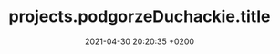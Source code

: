 ---
layout: gallery
title:  projects.podgorzeDuchackie.title
description: 
additionalDescription: projects.podgorzeDuchackie.title
date:   2021-04-30 20:20:35 +0200
image: assets/images/aneta_arek/01_sypialnia.jpg
images: 
 - aneta_arek/02_sypialnia-min.jpg
 - aneta_arek/03_sypialnia-min.jpg
 - aneta_arek/04_sypialnia-min.jpg
 - aneta_arek/05_sypialnia-min.jpg
 - aneta_arek/06_sypialnia-min.jpg
 - aneta_arek/07_sypialnia-min.jpg
 - aneta_arek/08_sypialnia-min.jpg
 - aneta_arek/01_sypialnia-min.jpg

---